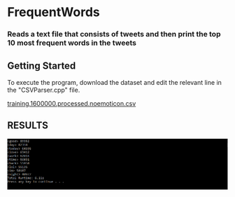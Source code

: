 # FrequentWords
### Reads a text file that consists of tweets and then print the top 10 most frequent words in the tweets

## Getting Started



To execute the program, download the dataset and edit the relevant line in the "CSVParser.cpp" file.

[training.1600000.processed.noemoticon.csv](http://cs.stanford.edu/people/alecmgo/trainingandtestdata.zip) 



## RESULTS
![results](https://raw.githubusercontent.com/enestokol/FrequentWords/master/resultg.PNG "Results")

